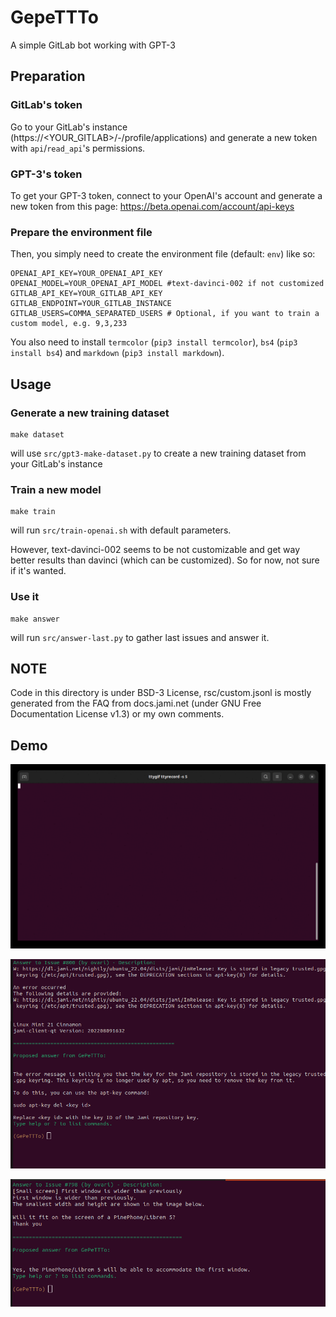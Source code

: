 # GepeTTTo

A simple GitLab bot working with GPT-3

## Preparation

### GitLab's token

Go to your GitLab's instance (https://<YOUR_GITLAB>/-/profile/applications) and generate a new token with `api`/`read_api`'s permissions.

### GPT-3's token

To get your GPT-3 token, connect to your OpenAI's account and generate a new token from this page: https://beta.openai.com/account/api-keys

### Prepare the environment file

Then, you simply need to create the environment file (default: `env`) like so:

```
OPENAI_API_KEY=YOUR_OPENAI_API_KEY
OPENAI_MODEL=YOUR_OPENAI_API_MODEL #text-davinci-002 if not customized
GITLAB_API_KEY=YOUR_GITLAB_API_KEY
GITLAB_ENDPOINT=YOUR_GITLAB_INSTANCE
GITLAB_USERS=COMMA_SEPARATED_USERS # Optional, if you want to train a custom model, e.g. 9,3,233
```

You also need to install `termcolor` (`pip3 install termcolor`), `bs4` (`pip3 install bs4`) and `markdown` (`pip3 install markdown`).

## Usage

### Generate a new training dataset

```
make dataset
```

will use `src/gpt3-make-dataset.py` to create a new training dataset from your GitLab's instance

### Train a new model

```
make train
```

will run `src/train-openai.sh` with default parameters.

However, text-davinci-002 seems to be not customizable and get way better results than davinci (which can be customized). So for now, not sure if it's wanted.

### Use it

```
make answer
```

will run `src/answer-last.py` to gather last issues and answer it.

## NOTE

Code in this directory is under BSD-3 License, rsc/custom.jsonl is mostly generated from the FAQ
from docs.jami.net (under GNU Free Documentation License v1.3) or my own comments.

## Demo

![](img/demo.gif)

![](img/first.png)

![](img/second.png)